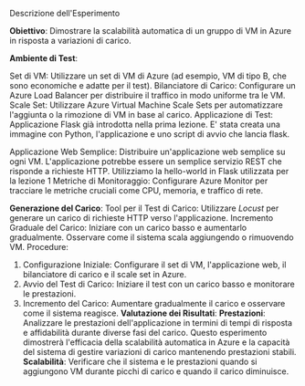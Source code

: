 Descrizione dell'Esperimento

**Obiettivo**:
Dimostrare la scalabilità automatica di un gruppo di VM in Azure in risposta a variazioni di carico.

**Ambiente di Test**:

Set di VM: Utilizzare un set di VM di Azure (ad esempio, VM di tipo B, che sono economiche e adatte per il test).
Bilanciatore di Carico: Configurare un Azure Load Balancer per distribuire il traffico in modo uniforme tra le VM.
Scale Set: Utilizzare Azure Virtual Machine Scale Sets per automatizzare l'aggiunta o la rimozione di VM in base al carico.
Applicazione di Test: Applicazione Flask già introdotta nella prima lezione.
E' stata creata una immagine con Python, l'applicazione e uno script di avvio che lancia flask. 


Applicazione Web Semplice: Distribuire un'applicazione web semplice su ogni VM. L'applicazione potrebbe essere un semplice servizio REST che risponde a richieste HTTP. Utilizziamo la hello-world in Flask utilizzata per la lezione 1
Metriche di Monitoraggio: Configurare Azure Monitor per tracciare le metriche cruciali come CPU, memoria, e traffico di rete.

**Generazione del Carico**:
Tool per il Test di Carico: Utilizzare *Locust* per generare un carico di richieste HTTP verso l'applicazione.
Incremento Graduale del Carico: Iniziare con un carico basso e aumentarlo gradualmente. Osservare come il sistema scala aggiungendo o rimuovendo VM.
Procedure:

1. Configurazione Iniziale: Configurare il set di VM, l'applicazione web, il bilanciatore di carico e il scale set in Azure.
2. Avvio del Test di Carico: Iniziare il test con un carico basso e monitorare le prestazioni.
3. Incremento del Carico: Aumentare gradualmente il carico e osservare come il sistema reagisce.
**Valutazione dei Risultati**:
**Prestazioni**: Analizzare le prestazioni dell'applicazione in termini di tempi di risposta e affidabilità durante diverse fasi del carico.
Questo esperimento dimostrerà l'efficacia della scalabilità automatica in Azure e la capacità del sistema di gestire variazioni di carico mantenendo prestazioni stabili.
**Scalabilità**: Verificare che il sistema e le prestazioni quando si aggiungono VM durante picchi di carico e quando il carico diminuisce.
